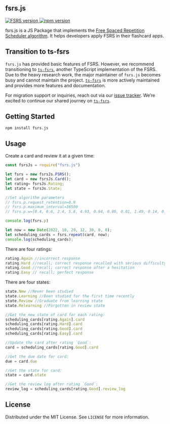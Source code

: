 

## fsrs.js

<a href="https://github.com/open-spaced-repetition/fsrs4anki/wiki/The-Algorithm#fsrs-v4">
    <img src="https://img.shields.io/badge/FSRS-v4-blue" alt="FSRS version">
</a>
<a href="https://www.npmjs.com/package/fsrs.js">
    <img src="https://img.shields.io/npm/v/fsrs.js" alt="npm version">
</a>


fsrs.js is a JS Package that implements the [Free Spaced Repetition Scheduler algorithm](https://github.com/open-spaced-repetition/free-spaced-repetition-scheduler). It helps developers apply FSRS in their flashcard apps.

## Transition to ts-fsrs

`fsrs.js` has provided basic features of FSRS. However, we recommend transitioning to [`ts-fsrs`](https://github.com/open-spaced-repetition/ts-fsrs), another TypeScript implementation of the FSRS. Due to the heavy research work, the major maintainer of `fsrs.js` becomes busy and cannot maintain the project. [`ts-fsrs`](https://github.com/open-spaced-repetition/ts-fsrs) is more actively maintained and provides more features and documentation.

For migration support or inquiries, reach out via our [issue tracker](https://github.com/open-spaced-repetition/ts-fsrs/issues). We’re excited to continue our shared journey on [`ts-fsrs`](https://github.com/open-spaced-repetition/ts-fsrs).

## Getting Started

```
npm install fsrs.js
```

## Usage

Create a card and review it at a given time:

```js
const fsrsJs = require("fsrs.js")

let fsrs = new fsrsJs.FSRS();
let card = new fsrsJs.Card();
let rating= fsrsJs.Rating;
let state = fsrsJs.State;

//Set algorithm parameters
// fsrs.p.request_retention=0.9
// fsrs.p.maximum_interval=36500
// fsrs.p.w=[0.4, 0.6, 2.4, 5.8, 4.93, 0.94, 0.86, 0.01, 1.49, 0.14, 0.94, 2.18, 0.05, 0.34, 1.26, 0.29, 2.61]

console.log(fsrs.p)

let now = new Date(2022, 10, 29, 12, 30, 0, 0);
let scheduling_cards = fsrs.repeat(card, now);
console.log(scheduling_cards);
```

There are four ratings:

```js
rating.Again //incorrect response
rating.Hard //recall; correct response recalled with serious difficulty
rating.Good //recall; correct response after a hesitation
rating.Easy // recall; perfect response
```

There are four states:

```js
state.New //Never been studied
state.Learning //Been studied for the first time recently
state.Review //Graduate from learning state
state.Relearning //Forgotten in review state
```

```js
//Get the new state of card for each rating:
scheduling_cards[rating.Again].card
scheduling_cards[rating.Hard].card
scheduling_cards[rating.Good].card
scheduling_cards[rating.Easy].card

//Update the card after rating `Good`:
card = scheduling_cards[rating.Good].card

//Get the due date for card:
due = card.due

//Get the state for card:
state = card.state

//Get the review log after rating `Good`:
review_log = scheduling_cards[rating.Good].review_log
```

## License

Distributed under the MIT License. See `LICENSE` for more information.
